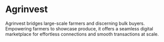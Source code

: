 # Agrinvest

Agrinvest bridges large-scale farmers and discerning bulk buyers. Empowering farmers to showcase produce, it offers a seamless digital marketplace for effortless connections and smooth transactions at scale.
